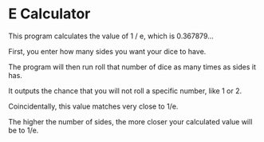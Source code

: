# E Calculator

This program calculates the value of 1 / e, which is 0.367879...

First, you enter how many sides you want your dice to have.

The program will then run roll that number of dice as many times as sides it has.

It outputs the chance that you will not roll a specific number, like 1 or 2.

Coincidentally, this value matches very close to 1/e.

The higher the number of sides, the more closer your calculated value will be to 1/e.